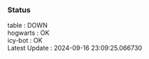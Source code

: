 ### Status


table : DOWN  
hogwarts : OK  
icy-bot : OK  
Latest Update : 2024-09-16 23:09:25.066730
